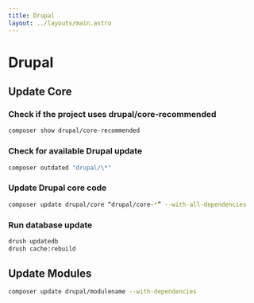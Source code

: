 ```yaml
---
title: Drupal
layout: ../layouts/main.astro
---
```


# Drupal

## Update Core

### Check if the project uses drupal/core-recommended

```bash
composer show drupal/core-recommended
```

### Check for available Drupal update

```bash
composer outdated "drupal/\*"
```

### Update Drupal core code

```bash
composer update drupal/core “drupal/core-*” --with-all-dependencies
```

### Run database update

```bash
drush updatedb
drush cache:rebuild
```

## Update Modules

```bash
composer update drupal/modulename --with-dependencies
```
